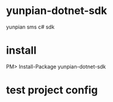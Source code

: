 yunpian-dotnet-sdk
==================

yunpian sms c# sdk


install
===============
PM> Install-Package yunpian-dotnet-sdk


test project config
=================
  <appSettings>
    <add key="apikey" value=""/>
    <add key="mobile" value=""/>
  </appSettings>
